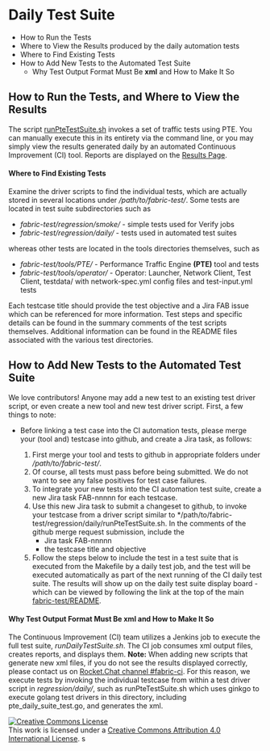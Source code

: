 # Daily Test Suite

- How to Run the Tests
- Where to View the Results produced by the daily automation tests
- Where to Find Existing Tests
- How to Add New Tests to the Automated Test Suite
  * Why Test Output Format Must Be **xml** and How to Make It So

## How to Run the Tests, and Where to View the Results

The script [runPteTestSuite.sh](./runPteTestSuite.sh) invokes a set of traffic tests using PTE. You can manually execute this in its entirety via the command line, or you may simply view the results generated daily by an automated Continuous Improvement (CI) tool. Reports are displayed on the [Results Page](https://dev.azure.com/Hyperledger/Fabric-Test/_build/results?buildId=5968&view=results).

#### Where to Find Existing Tests

Examine the driver scripts to find the individual tests, which are actually stored in several locations under */path/to/fabric-test/*. Some tests are located in test suite subdirectories such as

- *fabric-test/regression/smoke/* - simple tests used for Verify jobs
- *fabric-test/regression/daily/* - tests used in automated test suites

whereas other tests are located in the tools directories themselves, such as

- *fabric-test/tools/PTE/* - Performance Traffic Engine **(PTE)** tool and tests
- *fabric-test/tools/operator/* - Operator: Launcher, Network Client, Test Client, testdata/ with network-spec.yml config files and test-input.yml tests

Each testcase title should provide the test objective and a Jira FAB issue which can be referenced for more information. Test steps and specific details can be found in the summary comments of the test scripts themselves. Additional information can be found in the README files associated with the various test directories.

## How to Add New Tests to the Automated Test Suite

We love contributors! Anyone may add a new test to an existing test driver script, or even create a new tool and new test driver script. First, a few things to note:

- Before linking a test case into the CI automation tests, please merge your (tool and) testcase into github, and create a Jira task, as follows:

  1. First merge your tool and tests to github in appropriate folders under */path/to/fabric-test/*.
  1. Of course, all tests must pass before being submitted. We do not want to see any false positives for test case failures.
  1. To integrate your new tests into the CI automation test suite, create a new Jira task FAB-nnnnn for each testcase.
  1. Use this new Jira task to submit a changeset to github, to invoke your testcase from a driver script similar to */path/to/fabric-test/regression/daily/runPteTestSuite.sh. In the comments of the github merge request submission, include the
      - Jira task FAB-nnnnn
      - the testcase title and objective
  1. Follow the steps below to include the test in a test suite that is executed from the Makefile by a daily test job, and the test will be executed automatically as part of the next running of the CI daily test suite. The results will show up on the daily test suite display board - which can be viewed by following the link at the top of the main [fabric-test/README](https://github.com/hyperledger/fabric-test/blob/master/README.md).

#### Why Test Output Format Must Be **xml** and How to Make It So

The Continuous Improvement (CI) team utilizes a Jenkins job to execute the full test suite, *runDailyTestSuite.sh*. The CI job consumes xml output files, creates reports, and displays them. **Note:** When adding new scripts that generate new xml files, if you do not see the results displayed correctly, please contact us on [Rocket.Chat channel #fabric-ci](https://chat.hyperledger.org). For this reason, we execute tests by invoking the individual testcase from within a test driver script in *regression/daily/*, such as runPteTestSuite.sh which uses ginkgo to execute golang test drivers in this directory, including pte_daily_suite_test.go, and generates the xml.

<a rel="license" href="http://creativecommons.org/licenses/by/4.0/"><img alt="Creative Commons License" style="border-width:0" src="https://i.creativecommons.org/l/by/4.0/88x31.png" /></a><br />This work is licensed under a <a rel="license" href="http://creativecommons.org/licenses/by/4.0/">Creative Commons Attribution 4.0 International License</a>.
s
